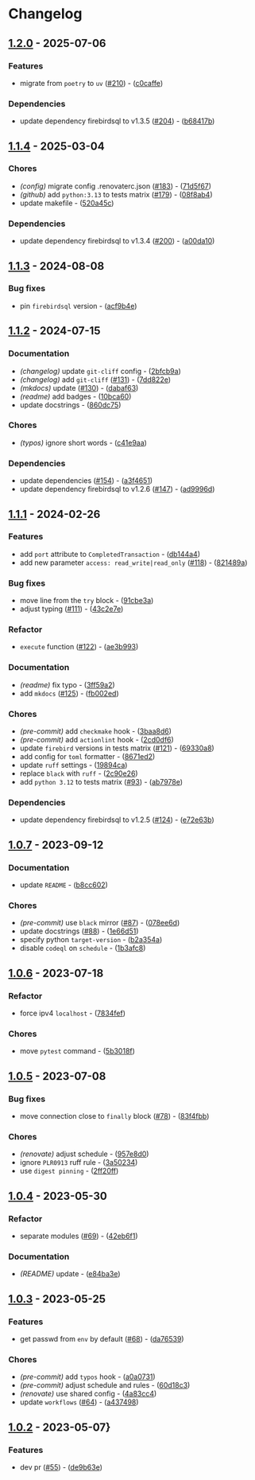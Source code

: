 # Changelog

## [1.2.0](https://github.com/deadnews/firebirdsql-run/compare/v1.1.4...v1.2.0) - 2025-07-06

### Features

- migrate from `poetry` to `uv` ([#210](https://github.com/deadnews/firebirdsql-run/issues/210)) - ([c0caffe](https://github.com/deadnews/firebirdsql-run/commit/c0caffe0265712a54c912b9bceeeb521cfc79009))

### Dependencies

- update dependency firebirdsql to v1.3.5 ([#204](https://github.com/deadnews/firebirdsql-run/issues/204)) - ([b68417b](https://github.com/deadnews/firebirdsql-run/commit/b68417b17f16e512eb84699f97b0ae8bb996ec2b))

## [1.1.4](https://github.com/deadnews/firebirdsql-run/compare/v1.1.3...v1.1.4) - 2025-03-04

### Chores

- _(config)_ migrate config .renovaterc.json ([#183](https://github.com/deadnews/firebirdsql-run/issues/183)) - ([71d5f67](https://github.com/deadnews/firebirdsql-run/commit/71d5f679cc115afa8181603baaeeccf160788cc6))
- _(github)_ add `python:3.13` to tests matrix ([#179](https://github.com/deadnews/firebirdsql-run/issues/179)) - ([08f8ab4](https://github.com/deadnews/firebirdsql-run/commit/08f8ab42936e087ae59c386159642c1cff31681a))
- update makefile - ([520a45c](https://github.com/deadnews/firebirdsql-run/commit/520a45c156fe260351d2c66d693cc5dc94976226))

### Dependencies

- update dependency firebirdsql to v1.3.4 ([#200](https://github.com/deadnews/firebirdsql-run/issues/200)) - ([a00da10](https://github.com/deadnews/firebirdsql-run/commit/a00da10c677a3f1d5b25973f8909f2955537cd32))

## [1.1.3](https://github.com/deadnews/firebirdsql-run/compare/v1.1.2...v1.1.3) - 2024-08-08

### Bug fixes

- pin `firebirdsql` version - ([acf9b4e](https://github.com/deadnews/firebirdsql-run/commit/acf9b4e28de30a462cfb20878a3d0c9e7b9b4cc9))

## [1.1.2](https://github.com/deadnews/firebirdsql-run/compare/v1.1.1...v1.1.2) - 2024-07-15

### Documentation

- _(changelog)_ update `git-cliff` config - ([2bfcb9a](https://github.com/deadnews/firebirdsql-run/commit/2bfcb9a557a4d50113d14c90efd58dca0f86c6ee))
- _(changelog)_ add `git-cliff` ([#131](https://github.com/deadnews/firebirdsql-run/issues/131)) - ([7dd822e](https://github.com/deadnews/firebirdsql-run/commit/7dd822e9aa796816144bc8c7e6a69d86c525e3cc))
- _(mkdocs)_ update ([#130](https://github.com/deadnews/firebirdsql-run/issues/130)) - ([dabaf63](https://github.com/deadnews/firebirdsql-run/commit/dabaf636900d12d9ba865be08ab06a37340cf5d6))
- _(readme)_ add badges - ([10bca60](https://github.com/deadnews/firebirdsql-run/commit/10bca6066a19a04eaa6b883fb228c74228d35775))
- update docstrings - ([860dc75](https://github.com/deadnews/firebirdsql-run/commit/860dc75a198162093ee703d4c7dc6c7cb33f4ea7))

### Chores

- _(typos)_ ignore short words - ([c41e9aa](https://github.com/deadnews/firebirdsql-run/commit/c41e9aa18b13a754ecc884bb224c2e8c3dab9ed5))

### Dependencies

- update dependencies ([#154](https://github.com/deadnews/firebirdsql-run/issues/154)) - ([a3f4651](https://github.com/deadnews/firebirdsql-run/commit/a3f465182d1c66eadc1fc13cbd5e92194ada85d2))
- update dependency firebirdsql to v1.2.6 ([#147](https://github.com/deadnews/firebirdsql-run/issues/147)) - ([ad9996d](https://github.com/deadnews/firebirdsql-run/commit/ad9996d9eaaca1bca4d14abe96a86c841c9f9d93))

## [1.1.1](https://github.com/deadnews/firebirdsql-run/compare/v1.0.7...v1.1.1) - 2024-02-26

### Features

- add `port` attribute to `CompletedTransaction` - ([db144a4](https://github.com/deadnews/firebirdsql-run/commit/db144a4913a76fe16c4058c9f6c9257e8da29d89))
- add new parameter `access: read_write|read_only` ([#118](https://github.com/deadnews/firebirdsql-run/issues/118)) - ([821489a](https://github.com/deadnews/firebirdsql-run/commit/821489a8422e067934ee78fe731a62aceaf68d3e))

### Bug fixes

- move line from the `try` block - ([91cbe3a](https://github.com/deadnews/firebirdsql-run/commit/91cbe3a8e9824b7126dcbf435aa66e4cf7f47b59))
- adjust typing ([#111](https://github.com/deadnews/firebirdsql-run/issues/111)) - ([43c2e7e](https://github.com/deadnews/firebirdsql-run/commit/43c2e7ee9ce1a458f5d11f3d45e2640603a52df8))

### Refactor

- `execute` function ([#122](https://github.com/deadnews/firebirdsql-run/issues/122)) - ([ae3b993](https://github.com/deadnews/firebirdsql-run/commit/ae3b99399bf374926cb5b3267cc486b21c36978e))

### Documentation

- _(readme)_ fix typo - ([3ff59a2](https://github.com/deadnews/firebirdsql-run/commit/3ff59a2cfaaef6673adf5d32c59b58df9f0f63c8))
- add `mkdocs` ([#125](https://github.com/deadnews/firebirdsql-run/issues/125)) - ([fb002ed](https://github.com/deadnews/firebirdsql-run/commit/fb002ed85cd31c94b8e16c3d25a61adc1b462596))

### Chores

- _(pre-commit)_ add `checkmake` hook - ([3baa8d6](https://github.com/deadnews/firebirdsql-run/commit/3baa8d6d1ac7a0efba93f1155b4bb48f0ef1385b))
- _(pre-commit)_ add `actionlint` hook - ([2cd0df6](https://github.com/deadnews/firebirdsql-run/commit/2cd0df6b93ef362b79cc8bafbaa8a8bceafd82dc))
- update `firebird` versions in tests matrix ([#121](https://github.com/deadnews/firebirdsql-run/issues/121)) - ([69330a8](https://github.com/deadnews/firebirdsql-run/commit/69330a89bfe059a2a899206395129c8814d735e3))
- add config for `toml` formatter - ([8671ed2](https://github.com/deadnews/firebirdsql-run/commit/8671ed22d9eae76b99d23960ae30ff47feda6088))
- update `ruff` settings - ([19894ca](https://github.com/deadnews/firebirdsql-run/commit/19894caada7de2608a96610eb0b7734f29361be7))
- replace `black` with `ruff` - ([2c90e26](https://github.com/deadnews/firebirdsql-run/commit/2c90e261a92a85fc5a5d033ff5e4c1d3bd37d050))
- add `python 3.12` to tests matrix ([#93](https://github.com/deadnews/firebirdsql-run/issues/93)) - ([ab7978e](https://github.com/deadnews/firebirdsql-run/commit/ab7978e834654cc5b63c328ac895f620ef65e5f1))

### Dependencies

- update dependency firebirdsql to v1.2.5 ([#124](https://github.com/deadnews/firebirdsql-run/issues/124)) - ([e72e63b](https://github.com/deadnews/firebirdsql-run/commit/e72e63b292d4b8c3635897da42952cb516b0901a))

## [1.0.7](https://github.com/deadnews/firebirdsql-run/compare/v1.0.6...v1.0.7) - 2023-09-12

### Documentation

- update `README` - ([b8cc602](https://github.com/deadnews/firebirdsql-run/commit/b8cc6028a06b8be398e6b4fe0b9adf44bbf32db5))

### Chores

- _(pre-commit)_ use `black` mirror ([#87](https://github.com/deadnews/firebirdsql-run/issues/87)) - ([078ee6d](https://github.com/deadnews/firebirdsql-run/commit/078ee6d99b63d0239dfc1661a2e278ff38418d7e))
- update docstrings ([#88](https://github.com/deadnews/firebirdsql-run/issues/88)) - ([1e66d51](https://github.com/deadnews/firebirdsql-run/commit/1e66d514d7b11b4278776e7392b9fb93d81e69fb))
- specify python `target-version` - ([b2a354a](https://github.com/deadnews/firebirdsql-run/commit/b2a354a253b613d3aa4b1f9c4912e7260e41b003))
- disable `codeql` on `schedule` - ([1b3afc8](https://github.com/deadnews/firebirdsql-run/commit/1b3afc84d701461d4dbb2f8348f80286adaa9eb6))

## [1.0.6](https://github.com/deadnews/firebirdsql-run/compare/v1.0.5...v1.0.6) - 2023-07-18

### Refactor

- force ipv4 `localhost` - ([7834fef](https://github.com/deadnews/firebirdsql-run/commit/7834fef4fa047b0f91025854f946aa77bb2225aa))

### Chores

- move `pytest` command - ([5b3018f](https://github.com/deadnews/firebirdsql-run/commit/5b3018fe10c01f134b7bcc8512b072bb221258a9))

## [1.0.5](https://github.com/deadnews/firebirdsql-run/compare/v1.0.4...v1.0.5) - 2023-07-08

### Bug fixes

- move connection close to `finally` block ([#78](https://github.com/deadnews/firebirdsql-run/issues/78)) - ([83f4fbb](https://github.com/deadnews/firebirdsql-run/commit/83f4fbba59f6db8d18a41f415b6b0b6dcb43c7da))

### Chores

- _(renovate)_ adjust schedule - ([957e8d0](https://github.com/deadnews/firebirdsql-run/commit/957e8d0e1f2de9440c04a9f5ecce89104ccdb51a))
- ignore `PLR0913` ruff rule - ([3a50234](https://github.com/deadnews/firebirdsql-run/commit/3a502341355a51977bc39142b591fb4bf6bcad67))
- use `digest pinning` - ([2ff20ff](https://github.com/deadnews/firebirdsql-run/commit/2ff20ff20396edd660a8f39eb50da755ed721ef7))

## [1.0.4](https://github.com/deadnews/firebirdsql-run/compare/v1.0.3...v1.0.4) - 2023-05-30

### Refactor

- separate modules ([#69](https://github.com/deadnews/firebirdsql-run/issues/69)) - ([42eb6f1](https://github.com/deadnews/firebirdsql-run/commit/42eb6f147cafa6affe6b1bd7ccd5a109f0a5be99))

### Documentation

- _(README)_ update - ([e84ba3e](https://github.com/deadnews/firebirdsql-run/commit/e84ba3e8e2f72a8dcad43f8ac3c768527ca199bd))

## [1.0.3](https://github.com/deadnews/firebirdsql-run/compare/v1.0.2...v1.0.3) - 2023-05-25

### Features

- get passwd from `env` by default ([#68](https://github.com/deadnews/firebirdsql-run/issues/68)) - ([da76539](https://github.com/deadnews/firebirdsql-run/commit/da7653955cb8c4501fc917df0822f8be2405fb22))

### Chores

- _(pre-commit)_ add `typos` hook - ([a0a0731](https://github.com/deadnews/firebirdsql-run/commit/a0a0731c906bb60a881633217a135a23f38a00ca))
- _(pre-commit)_ adjust schedule and rules - ([60d18c3](https://github.com/deadnews/firebirdsql-run/commit/60d18c384eba08d57e07f0c2594de4a07463ddb0))
- _(renovate)_ use shared config - ([4a83cc4](https://github.com/deadnews/firebirdsql-run/commit/4a83cc46b63fe1d75e5f95719f4f4bb652b3b5d8))
- update `workflows` ([#64](https://github.com/deadnews/firebirdsql-run/issues/64)) - ([a437498](https://github.com/deadnews/firebirdsql-run/commit/a4374984035d5f77d20639d94a35e68dc4eeb152))

## [1.0.2](https://github.com/deadnews/firebirdsql-run/commits/v1.0.2) - 2023-05-07}

### Features

- dev pr ([#55](https://github.com/deadnews/firebirdsql-run/issues/55)) - ([de9b63e](https://github.com/deadnews/firebirdsql-run/commit/de9b63eaafe6e90aff540aa1e8c50be08f72da02))

<!-- generated by git-cliff -->
